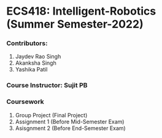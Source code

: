 # ECS418: Intelligent-Robotics (Summer Semester-2022)

### Contributors:
  1. Jaydev Rao Singh
  2. Akanksha Singh
  3. Yashika Patil
  
### Course Instructor: Sujit PB

### Coursework
1. Group Project (Final Project)
2. Assignment 1 (Before Mid-Semester Exam)
3. Asisgnment 2 (Before End-Semester Exam)
